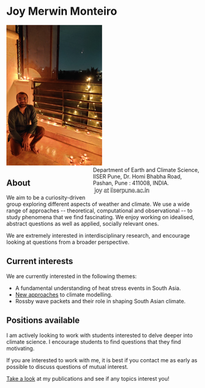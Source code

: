 # Joy Merwin Monteiro

<p style="text-align:left;">
  <img src="media/profile.jpg" width="250"/>
    <span style="float:right;">
  Department of Earth and Climate Science,<br>
  IISER Pune, Dr. Homi Bhabha Road,<br>
  Pashan, Pune : 411008, INDIA. <br>
  <img src="media/contact.png" width="150"/>

  </span>
</p>

## About
We aim to be a curiosity-driven group exploring different aspects of weather and climate.
We use a wide range of approaches -- theoretical, computational and observational -- to study
phenomena that we find fascinating. We enjoy working on idealised, abstract questions as well
as applied, socially relevant ones.

We are extremely interested in interdisciplinary research, and encourage looking at questions
from a broader perspective.

## Current interests
We are currently interested in the following themes:
* A fundamental understanding of heat stress events in South Asia.
* [New approaches](https://github.com/CliMT/climt) to climate modelling.
* Rossby wave packets and their role in shaping South Asian climate.

## Positions available
I am actively looking to work with students interested to delve deeper into climate
science. I encourage students to find questions that they find motivating. 

If you  are interested to work with me,
it is best if you contact me as early as possible to discuss questions of mutual interest.

[Take a look](https://scholar.google.com/citations?user=bMU4QficRmcC&hl=en) at my publications
and see if any topics interest you!
